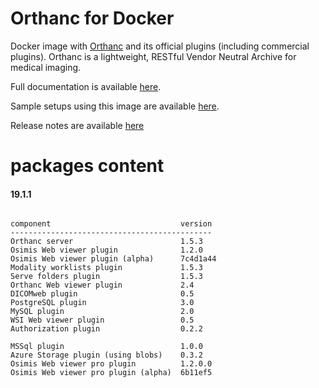 # Orthanc for Docker
Docker image with [Orthanc](http://www.orthanc-server.com/) and its official plugins (including commercial plugins). Orthanc is a lightweight, RESTful Vendor Neutral Archive for medical imaging.

Full documentation is available [here](https://osimis.atlassian.net/wiki/spaces/OKB/pages/26738689/How+to+use+osimis+orthanc+Docker+images).

Sample setups using this image are available [here](https://bitbucket.org/osimis/orthanc-setup-samples/).

Release notes are available [here](https://bitbucket.org/osimis/orthanc-builder/src/master/release-notes-docker-images.txt)


# packages content

#### 19.1.1
```

component                             version
---------------------------------------------
Orthanc server                        1.5.3
Osimis Web viewer plugin              1.2.0
Osimis Web viewer plugin (alpha)      7c4d1a44
Modality worklists plugin             1.5.3
Serve folders plugin                  1.5.3
Orthanc Web viewer plugin             2.4
DICOMweb plugin                       0.5
PostgreSQL plugin                     3.0
MySQL plugin                          2.0
WSI Web viewer plugin                 0.5
Authorization plugin                  0.2.2

MSSql plugin                          1.0.0
Azure Storage plugin (using blobs)    0.3.2
Osimis Web viewer pro plugin          1.2.0.0
Osimis Web viewer pro plugin (alpha)  6b11ef5
```
